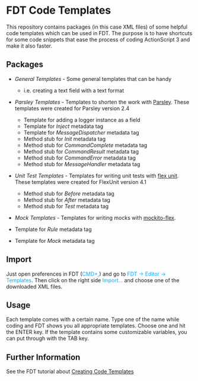 # FDT Code Templates #

This repository contains packages (in this case XML files) of some helpful code templates which can be used in FDT. The purpose is to have shortcuts for some code snippets that ease the process of coding ActionScript 3 and make it also faster.

   
## Packages ##

* *General Templates* - Some general templates that can be handy
  * i.e. creating a text field with a text format

* *Parsley Templates* - Templates to shorten the work with [Parsley](http://www.spicefactory.org/parsley). These templates were created for Parsley version 2.4
  * Template for adding a logger instance as a field
  * Template for *Inject* metadata tag
  * Template for *MessageDispatcher* metadata tag
  * Method stub for *Init* metadata tag
  * Method stub for *CommandComplete* metadata tag
  * Method stub for *CommandResult* metadata tag
  * Method stub for *CommandError* metadata tag
  * Method stub for *MessageHandler* metadata tag

* *Unit Test Templates* - Templates for writing unit tests with [flex unit](http://flexunit.org). These templates were created for FlexUnit version 4.1
  * Method stub for *Before* metadata tag
  * Method stub for *After* metadata tag
  * Method stub for *Test* metadata tag

 * *Mock Templates* - Templates for writing mocks with [mockito-flex](https://bitbucket.org/loomis/mockito-flex/wiki/Home).
 
  * Template for *Rule* metadata tag
  * Template for *Mock* metadata tag
   
## Import ##

Just open preferences in FDT (<font color="#00ACFC">CMD+,</font>) and go to <font color="#00ACFC">FDT -> Editor -> Templates</font>. Then click on the right side <font color="#00ACFC">Import...</font> and choose one of the downloaded XML files.

   
## Usage ##

Each template comes with a certain name. Type one of the name while coding and FDT shows you all appropriate templates. Choose one and hit the ENTER key. If the template contains some customizable variables, you can put through with the TAB key.

   
## Further Information ##

See the FDT tutorial about [Creating Code Templates](http://fdt.powerflasher.com/docs/Creating_Code_Templates)